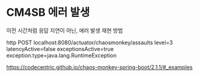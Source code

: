 # CM4SB 에러 발생

이전 시간처럼 응답 지연이 아닌, 에러 발생 재현 방법

http POST localhost:8080/actuator/chaosmonkey/assaults level=3 latencyActive=false exceptionsActive=true exception.type=java.lang.RuntimeException

https://codecentric.github.io/chaos-monkey-spring-boot/2.1.1/#_examples
